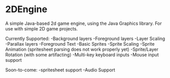 # 2DEngine
A simple Java-based 2d game engine, using the Java Graphics library.
For use with simple 2D game projects.

Currently Supported:
  -Background layers
  -Foreground layers
  -Layer Scaling
  -Parallax layers
  -Foreground Text
  -Basic Sprites
  -Sprite Scaling
  -Sprite Animation (spritesheet parsing does not work properly yet)
  -Sprite/Layer Rotation (with some artifacting)
  -Multi-key keyboard inputs
  -Mouse input support


Soon-to-come:
  -spritesheet support
  -Audio Support

